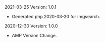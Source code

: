 2021-03-25 Version: 1.0.1
- Generated php 2020-03-20 for imgsearch.

2020-12-30 Version: 1.0.0
- AMP Version Change.

